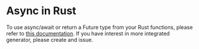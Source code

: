 # Async in Rust

To use async/await or return a Future type from your Rust functions, please refer to [this documentation](../article/async_in_rust.md). If you have interest in more integrated generator, please create and issue.


